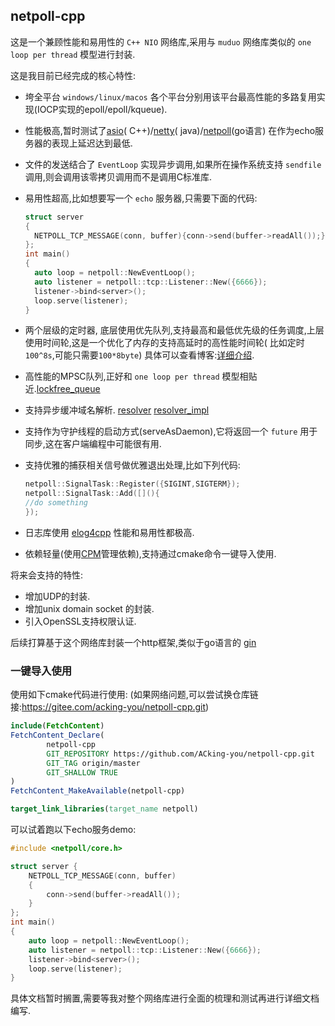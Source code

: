 ## netpoll-cpp

这是一个兼顾性能和易用性的 `C++ NIO` 网络库,采用与 `muduo` 网络库类似的 `one loop per thread` 模型进行封装.

这是我目前已经完成的核心特性:

* 垮全平台 `windows/linux/macos` 各个平台分别用该平台最高性能的多路复用实现(IOCP实现的epoll/epoll/kqueue).
* 性能极高,暂时测试了[asio](https://www.boost.org/doc/libs/1_82_0/doc/html/boost_asio.html)(
  C++)/[netty](https://netty.io/wiki/index.html)(
  java)/[netpoll](https://www.cloudwego.io/zh/docs/netpoll/)(go语言)
  在作为echo服务器的表现上延迟达到最低.
* 文件的发送结合了 `EventLoop` 实现异步调用,如果所在操作系统支持 `sendfile` 调用,则会调用该零拷贝调用而不是调用C标准库.
* 易用性超高,比如想要写一个 `echo` 服务器,只需要下面的代码:
  ```cpp
  struct server 
  {
    NETPOLL_TCP_MESSAGE(conn, buffer){conn->send(buffer->readAll());}
  };
  int main()
  {
    auto loop = netpoll::NewEventLoop();
    auto listener = netpoll::tcp::Listener::New({6666});
    listener->bind<server>();
    loop.serve(listener);
  }
  ```
* 两个层级的定时器,
  底层使用优先队列,支持最高和最低优先级的任务调度,上层使用时间轮,这是一个优化了内存的支持高延时的高性能时间轮(
  比如定时 `100^8s`,可能只需要`100*8byte`)
  具体可以查看博客:[详细介绍](https://acking-you.github.io/posts/%E5%AE%9E%E7%8E%B0%E9%AB%98%E6%80%A7%E8%83%BD%E6%97%B6%E9%97%B4%E8%BD%AE%E7%94%A8%E4%BA%8E%E8%B8%A2%E5%87%BA%E7%A9%BA%E9%97%B2%E8%BF%9E%E6%8E%A5/).

* 高性能的MPSC队列,正好和 `one loop per thread` 模型相贴近.[lockfree_queue](./netpoll/util/lockfree_queue.h)
* 支持异步缓冲域名解析. [resolver](./netpoll/net/resolver.h) [resolver_impl](./netpoll/net/inner/resolver_impl.h)
* 支持作为守护线程的启动方式(serveAsDaemon),它将返回一个 `future` 用于同步,这在客户端编程中可能很有用.
* 支持优雅的捕获相关信号做优雅退出处理,比如下列代码:
  ```cpp
  netpoll::SignalTask::Register({SIGINT,SIGTERM});
  netpoll::SignalTask::Add([](){
  //do something	
  });
  ```
* 日志库使用 [elog4cpp](https://github.com/ACking-you/elog4cpp) 性能和易用性都极高.
* 依赖轻量(使用[CPM](https://github.com/iauns/cpm)管理依赖),支持通过cmake命令一键导入使用.

将来会支持的特性:

* 增加UDP的封装.
* 增加unix domain socket 的封装.
* 引入OpenSSL支持权限认证.

后续打算基于这个网络库封装一个http框架,类似于go语言的 [gin](https://github.com/gin-gonic/gin)

### 一键导入使用

使用如下cmake代码进行使用:
(如果网络问题,可以尝试换仓库链接:https://gitee.com/acking-you/netpoll-cpp.git)

```cmake
include(FetchContent)
FetchContent_Declare(
        netpoll-cpp
        GIT_REPOSITORY https://github.com/ACking-you/netpoll-cpp.git
        GIT_TAG origin/master
        GIT_SHALLOW TRUE
)
FetchContent_MakeAvailable(netpoll-cpp)

target_link_libraries(target_name netpoll)
```

可以试着跑以下echo服务demo:

```cpp
#include <netpoll/core.h>

struct server {
	NETPOLL_TCP_MESSAGE(conn, buffer)
	{
		conn->send(buffer->readAll());
	}
};
int main()
{
	auto loop = netpoll::NewEventLoop();
	auto listener = netpoll::tcp::Listener::New({6666});
	listener->bind<server>();
	loop.serve(listener);
}
```

具体文档暂时搁置,需要等我对整个网络库进行全面的梳理和测试再进行详细文档编写.